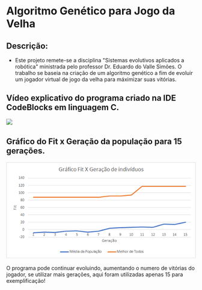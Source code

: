 # Algoritmo Genético para Jogo da Velha

## Descrição:
  - Este projeto remete-se a disciplina "Sistemas evolutivos aplicados a robótica" ministrada pelo professor Dr. Eduardo do Valle Simões. O trabalho se baseia na criação de
    um algoritmo genético a fim de evoluir um jogador virtual de jogo da velha para máximizar suas vitórias.

## Vídeo explicativo do programa criado na IDE CodeBlocks em linguagem C.
[![](http://img.youtube.com/vi/H74lDw8TPus/0.jpg)](http://www.youtube.com/watch?v=H74lDw8TPus "Algoritmo genético para Jogo da Velha")

## Gráfico do Fit x Geração da população para 15 gerações. 
![Gráfico do Fit x Geração](https://github.com/Arthur-AP/Algoritmo-gen-tico---Jogo-da-Velha/blob/master/Gr%C3%A1fico%20fitness%20X%20gera%C3%A7%C3%A3o.png)

  O programa pode continuar evoluindo, aumentando o numero de vitórias do jogador, se utilizar mais gerações, aqui foram
  utilizadas apenas 15 para exemplificação!
